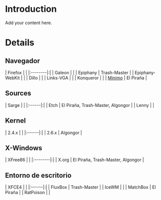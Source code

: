 # Introduction #

Add your content here.


# Details #

## Navegador ##
| Firefox | |
|:--------|:|
| Galeon |  |
| Epiphany | Trash-Master |
| Epiphany-WebKit |  |
| Dillo |  |
| Links-VGA |  |
| Konqueror |  |
| [Minimo](http://wiki.debian.org/howto_minimo_olpc) | El Piraña |

## Sources ##
| Sarge | |
|:------|:|
| Etch | El Piraña, Trash-Master, Algongor |
| Lenny |  |

## Kernel ##
| 2.4.x | |
|:------|:|
| 2.6.x | Algongor |

## X-Windows ##
| XFree86 | |
|:--------|:|
| X.org | El Piraña, Trash-Master, Algongor |

## Entorno de escritorio ##
| XFCE4 | |
|:------|:|
| FluxBox | Trash-Master |
| IceWM |  |
| MatchBox | El Piraña |
| RatPoison |  |
